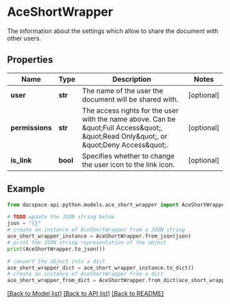 # AceShortWrapper
The information about the settings which allow to share the document with other users.

## Properties

Name | Type | Description | Notes
------------ | ------------- | ------------- | -------------
**user** | **str** | The name of the user the document will be shared with. | [optional] 
**permissions** | **str** | The access rights for the user with the name above.  Can be \&quot;Full Access\&quot;, \&quot;Read Only\&quot;, or \&quot;Deny Access\&quot;. | [optional] 
**is_link** | **bool** | Specifies whether to change the user icon to the link icon. | [optional] 

## Example

```python
from docspace-api-python.models.ace_short_wrapper import AceShortWrapper

# TODO update the JSON string below
json = "{}"
# create an instance of AceShortWrapper from a JSON string
ace_short_wrapper_instance = AceShortWrapper.from_json(json)
# print the JSON string representation of the object
print(AceShortWrapper.to_json())

# convert the object into a dict
ace_short_wrapper_dict = ace_short_wrapper_instance.to_dict()
# create an instance of AceShortWrapper from a dict
ace_short_wrapper_from_dict = AceShortWrapper.from_dict(ace_short_wrapper_dict)
```
[[Back to Model list]](../README.md#documentation-for-models) [[Back to API list]](../README.md#documentation-for-api-endpoints) [[Back to README]](../README.md)


